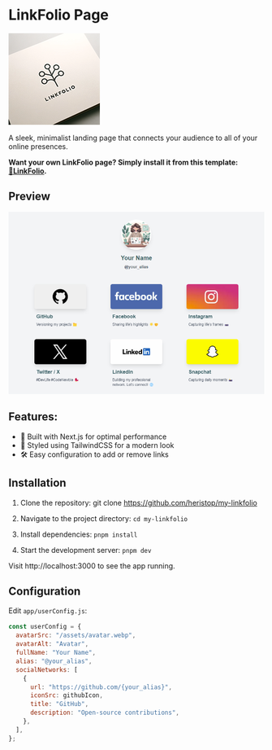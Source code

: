 # LinkFolio Page

![LinkFolio](https://github.com/heristop/linkfolio/blob/main/docs/linkfolio.png?raw=true)

A sleek, minimalist landing page that connects your audience to all of your online presences.

**Want your own LinkFolio page? Simply install it from this template: [🔗LinkFolio](https://github.com/heristop/linkfolio).**

## Preview

![Preview](https://github.com/heristop/linkfolio/blob/main/docs/preview.png?raw=true)

## Features:

- 🚀 Built with Next.js for optimal performance
- 💅 Styled using TailwindCSS for a modern look
- 🛠️ Easy configuration to add or remove links

## Installation

1. Clone the repository: git clone https://github.com/heristop/my-linkfolio

2. Navigate to the project directory: `cd my-linkfolio`

3. Install dependencies: `pnpm install`

4. Start the development server: `pnpm dev`

Visit http://localhost:3000 to see the app running.

## Configuration

Edit `app/userConfig.js`:

```js
const userConfig = {
  avatarSrc: "/assets/avatar.webp",
  avatarAlt: "Avatar",
  fullName: "Your Name",
  alias: "@your_alias",
  socialNetworks: [
    {
      url: "https://github.com/{your_alias}",
      iconSrc: githubIcon,
      title: "GitHub",
      description: "Open-source contributions",
    },
  ],
};
```
